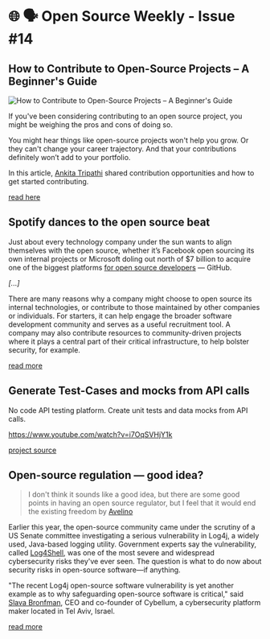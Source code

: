# 🌐 🗣️ Open Source Weekly - Issue #14

## How to Contribute to Open-Source Projects – A Beginner's Guide

![How to Contribute to Open-Source Projects – A Beginner's Guide](https://www.freecodecamp.org/news/content/images/size/w2000/2022/04/open-source-contributions.jpeg)

If you've been considering contributing to an open source project, you might be weighing the pros and cons of doing so.

You might hear things like open-source projects won't help you grow. Or they can't change your career trajectory. And that your contributions definitely won’t add to your portfolio.

In this article, [Ankita Tripathi](https://twitter.com/ankitatr_) shared contribution opportunities and how to get started contributing.

[read here](https://www.freecodecamp.org/news/how-to-contribute-to-open-source-projects/)

## Spotify dances to the open source beat

Just about every technology company under the sun wants to align themselves with the open source, whether it’s Facebook open sourcing its own internal projects or Microsoft doling out north of $7 billion to acquire one of the biggest platforms [for open source developers](https://cloudblogs.microsoft.com/opensource/2018/06/07/github-acquisition-microsoft-commitment-open-source-developers/) — GitHub.

_[...]_

There are many reasons why a company might choose to open source its internal technologies, or contribute to those maintained by other companies or individuals. For starters, it can help engage the broader software development community and serves as a useful recruitment tool. A company may also contribute resources to community-driven projects where it plays a central part of their critical infrastructure, to help bolster security, for example.

[read more](https://venturebeat.com/2022/04/22/spotify-dances-to-the-beat-of-open-source/)

## Generate Test-Cases and mocks from API calls

No code API testing platform. Create unit tests and data mocks from API calls.

https://www.youtube.com/watch?v=i7OqSVHjY1k

[project source](https://github.com/keploy/keploy)

## Open-source regulation — good idea?

> I don't think it sounds like a good idea, but there are some good points in having an open source regulator, but I feel that it would end the existing freedom
> by [Avelino](https://twitter.com/avelinorun)

Earlier this year, the open-source community came under the scrutiny of a US Senate committee investigating a serious vulnerability in Log4j, a widely used, Java-based logging utility. Government experts say the vulnerability, called [Log4Shell](https://www.cisa.gov/uscert/ncas/alerts/aa21-356a), was one of the most severe and widespread cybersecurity risks they've ever seen. The question is what to do now about security risks in open-source software—if anything.

"The recent Log4j open-source software vulnerability is yet another example as to why safeguarding open-source software is critical," said [Slava Bronfman](https://www.linkedin.com/in/slava-bronfman/?originalSubdomain=il), CEO and co-founder of Cybellum, a cybersecurity platform maker located in Tel Aviv, Israel.

[read more](https://techbeacon.com/security/open-source-regulation-good-idea)
